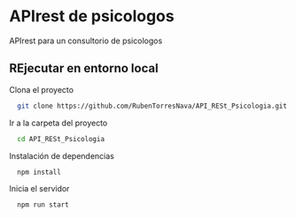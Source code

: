 
# APIrest de psicologos

APIrest para un consultorio de psicologos


## REjecutar en entorno local

Clona el proyecto

```bash
  git clone https://github.com/RubenTorresNava/API_RESt_Psicologia.git
```

Ir a la carpeta del proyecto

```bash
  cd API_RESt_Psicologia
```

Instalación de dependencias

```bash
  npm install
```

Inicia el servidor

```bash
  npm run start
```

